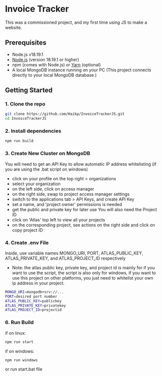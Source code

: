 # Invoice Tracker
This was a commissioned project, and my first time using JS to make a website.

## Prerequisites
- Node.js v18.19.1
- [Node.js](https://nodejs.org/) (version 18.19.1 or higher)
- npm (comes with Node.js) or [Yarn](https://yarnpkg.com/) (optional)
- A local MongoDB instance running on your PC
  (This project connects directly to your local MongoDB database.)

## Getting Started

### 1. Clone the repo
```bash
git clone https://github.com/Haikp/InvoiceTrackerJS.git
cd InvoiceTrackerJS
```

### 2. Install dependencies
```bash
npm run build
```

### 3. Create New Cluster on MongoDB
You will need to get an API Key to allow automatic IP address whitelisting (if you are using the .bat script on windows)
- click on your profile on the top right > organizations
- select your organization
- on the left side, click on access manager
- on the right side, swap to project access manager settings
- switch to the applications tab > API Keys, and create API Key
- set a name, and 'project owner' permissions is needed
- get the public and private key for later use
You will also need the Project ID
- click on 'Atlas' top left to view all your projects
- on the corresponding project, see actions on the right side and click on copy project ID

### 4. Create .env File
Inside, use variable names MONGO_URI, PORT, ATLAS_PUBLIC_KEY, ATLAS_PRIVATE_KEY, and ATLAS_PROJECT_ID respectively
- Note: the atlas public key, private key, and project id is mainly for if you want to use the script, the script is also only for windows, if you want to use this project on other platforms, you just need to whitelist your own ip address in your project.
```bash
MONGO_URI=mongodb+srv://...
PORT=desired port number
ATLAS_PUBLIC_KEY=publickey
ATLAS_PRIVATE_KEY=privatekey
ATLAS_PROJECT_ID=projectid
```

### 6. Run Build
if on linux:
```bash
npm run start
```

if on windows:
```bash
npm run windows
```
or run start.bat file
